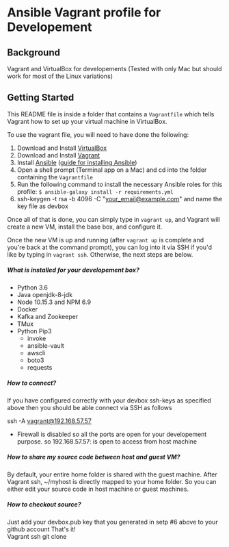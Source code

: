 # Ansible Vagrant profile for Developement

## Background

Vagrant and VirtualBox for developements  (Tested with only Mac but should work for most of the Linux variations)

## Getting Started

This README file is inside a folder that contains a `Vagrantfile`  which tells Vagrant how to set up your virtual machine in VirtualBox.

To use the vagrant file, you will need to have done the following:

  1. Download and Install [VirtualBox](https://www.virtualbox.org/wiki/Downloads)
  2. Download and Install [Vagrant](https://www.vagrantup.com/downloads.html)
  3. Install [Ansible](https://www.ansible.com/) ([guide for installing Ansible](http://docs.ansible.com/ansible/latest/intro_installation.html))
  4. Open a shell prompt (Terminal app on a Mac) and cd into the folder containing the `Vagrantfile`
  5. Run the following command to install the necessary Ansible roles for this profile: `$ ansible-galaxy install -r requirements.yml`
  6. ssh-keygen -t rsa -b 4096 -C "your_email@example.com"  and name the key file as devbox

Once all of that is done, you can simply type in `vagrant up`, and Vagrant will create a new VM, install the base box, and configure it.

Once the new VM is up and running (after `vagrant up` is complete and you're back at the command prompt), you can log into it via SSH if you'd like by typing in `vagrant ssh`. Otherwise, the next steps are below.
 
##### What is installed for your developement box?
 
 - Python 3.6 
 - Java openjdk-8-jdk
 - Node 10.15.3 and NPM 6.9
 - Docker
 - Kafka and Zookeeper
 - TMux
 - Python Pip3  
      - invoke
      - ansible-vault
      - awscli  
      - boto3
      - requests  
      
##### How to connect?     

If you have configured correctly with your devbox ssh-keys as specified above then you should be able connect via SSH as follows

ssh -A vagrant@192.168.57.57

   * Firewall is disabled so all the ports are open for your developement purpose. so 192.168.57.57:<port> is open to access from host machine


##### How to share my source code between host and guest VM?

By default, your entire home folder is shared with the guest machine.  After Vagrant ssh,  ~/myhost is directly mapped to your home folder.   So you can either edit your source code in host machine or guest machines.   


##### How to checkout source?

Just add your devbox.pub key that you generated in setp #6 above to your github account That's it!    
Vagrant ssh
git clone <your repo>    
